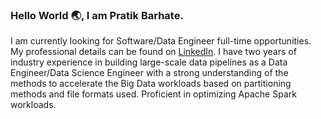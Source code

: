 <!--
**PratikBarhate/PratikBarhate** is a ✨ _special_ ✨ repository because its `README.md` (this file) appears on your GitHub profile.

Hi there 👋

Here are some ideas to get you started:

- 🔭 I’m currently working on ...
- 🌱 I’m currently learning ...
- 👯 I’m looking to collaborate on ...
- 🤔 I’m looking for help with ...
- 💬 Ask me about ...
- 📫 How to reach me: ...
- 😄 Pronouns: ...
- ⚡ Fun fact: ...
-->

### Hello World 🌏, I am Pratik Barhate.

I am currently looking for Software/Data Engineer full-time opportunities. My professional details can be found on [LinkedIn](https://www.linkedin.com/in/pratik-barhate). I have two years of industry experience in building large-scale data pipelines as a Data Engineer/Data Science Engineer with a strong understanding of the methods to accelerate the Big Data workloads based on partitioning methods and file formats used. Proficient in optimizing Apache Spark workloads.
